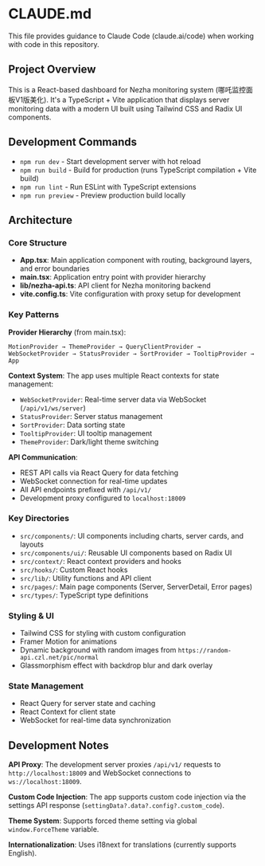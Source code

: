 # CLAUDE.md

This file provides guidance to Claude Code (claude.ai/code) when working with code in this repository.

## Project Overview

This is a React-based dashboard for Nezha monitoring system (哪吒监控面板V1版美化). It's a TypeScript + Vite application that displays server monitoring data with a modern UI built using Tailwind CSS and Radix UI components.

## Development Commands

- `npm run dev` - Start development server with hot reload
- `npm run build` - Build for production (runs TypeScript compilation + Vite build)
- `npm run lint` - Run ESLint with TypeScript extensions
- `npm run preview` - Preview production build locally

## Architecture

### Core Structure
- **App.tsx**: Main application component with routing, background layers, and error boundaries
- **main.tsx**: Application entry point with provider hierarchy
- **lib/nezha-api.ts**: API client for Nezha monitoring backend
- **vite.config.ts**: Vite configuration with proxy setup for development

### Key Patterns

**Provider Hierarchy** (from main.tsx):
```
MotionProvider → ThemeProvider → QueryClientProvider → WebSocketProvider → StatusProvider → SortProvider → TooltipProvider → App
```

**Context System**: The app uses multiple React contexts for state management:
- `WebSocketProvider`: Real-time server data via WebSocket (`/api/v1/ws/server`)
- `StatusProvider`: Server status management 
- `SortProvider`: Data sorting state
- `TooltipProvider`: UI tooltip management
- `ThemeProvider`: Dark/light theme switching

**API Communication**:
- REST API calls via React Query for data fetching
- WebSocket connection for real-time updates
- All API endpoints prefixed with `/api/v1/`
- Development proxy configured to `localhost:18009`

### Key Directories

- `src/components/`: UI components including charts, server cards, and layouts
- `src/components/ui/`: Reusable UI components based on Radix UI
- `src/context/`: React context providers and hooks
- `src/hooks/`: Custom React hooks
- `src/lib/`: Utility functions and API client
- `src/pages/`: Main page components (Server, ServerDetail, Error pages)
- `src/types/`: TypeScript type definitions

### Styling & UI
- Tailwind CSS for styling with custom configuration
- Framer Motion for animations
- Dynamic background with random images from `https://random-api.czl.net/pic/normal`
- Glassmorphism effect with backdrop blur and dark overlay

### State Management
- React Query for server state and caching
- React Context for client state
- WebSocket for real-time data synchronization

## Development Notes

**API Proxy**: The development server proxies `/api/v1/` requests to `http://localhost:18009` and WebSocket connections to `ws://localhost:18009`.

**Custom Code Injection**: The app supports custom code injection via the settings API response (`settingData?.data?.config?.custom_code`).

**Theme System**: Supports forced theme setting via global `window.ForceTheme` variable.

**Internationalization**: Uses i18next for translations (currently supports English).